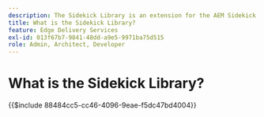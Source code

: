 ```yaml
---
description: The Sidekick Library is an extension for the AEM Sidekick that enables developers to create UI-driven tooling for content authors. It includes a built-in blocks plugin that can display a list of all blocks to authors in an intuitive manner, removing the need for authors to remember or search for every variation of a block. Developers can also write their own plugins for the sidekick library.
title: What is the Sidekick Library?
feature: Edge Delivery Services
exl-id: 013f67b7-9841-48dd-a9e5-9971ba75d515
role: Admin, Architect, Developer
---
```

# What is the Sidekick Library?

{{$include 88484cc5-cc46-4096-9eae-f5dc47bd4004}}
